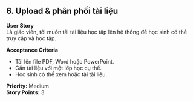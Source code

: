 ## 6. Upload & phân phối tài liệu

**User Story**  
Là giáo viên, tôi muốn tải tài liệu học tập lên hệ thống để học sinh có thể truy cập và học tập.

**Acceptance Criteria**

- Tải lên file PDF, Word hoặc PowerPoint.
- Gắn tài liệu với một lớp học cụ thể.
- Học sinh có thể xem hoặc tải tài liệu.

**Priority:** Medium  
**Story Points:** 3
